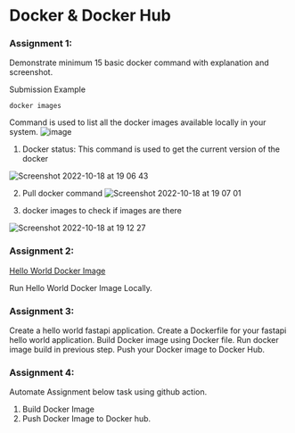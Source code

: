 # Docker & Docker Hub


### Assignment 1:

Demonstrate minimum 15 basic docker command with explanation and screenshot.

Submission Example

```
docker images
```
Command is used to list all the docker images available locally in your system.
![image](https://user-images.githubusercontent.com/34875169/192511934-d7aab5b8-4c9f-4c0d-ac78-56035e4b91b9.png)


1. Docker status: This command is used to get the current version of the docker 

![Screenshot 2022-10-18 at 19 06 43](https://user-images.githubusercontent.com/75666129/196470082-77926b15-44e1-4424-889d-76c2c0b4fde4.png)

2. Pull docker command
![Screenshot 2022-10-18 at 19 07 01](https://user-images.githubusercontent.com/75666129/196470165-bc99917e-aab2-4229-be9a-47dfbdf3167f.png)

3. docker images to check if images are there

![Screenshot 2022-10-18 at 19 12 27](https://user-images.githubusercontent.com/75666129/196470964-5db67293-ac35-46fd-8fe8-16e6e9473cba.png)


### Assignment 2:

[Hello World Docker Image](https://hub.docker.com/_/hello-world)

Run Hello World Docker Image Locally.


### Assignment 3:
Create a hello world fastapi application.
Create a Dockerfile for your fastapi hello world application.
Build Docker image using Docker file.
Run docker image build in previous step.
Push your Docker image to Docker Hub.


### Assignment 4:
Automate Assignment below task using github action.
1. Build Docker Image 
2. Push Docker Image to Docker hub.
